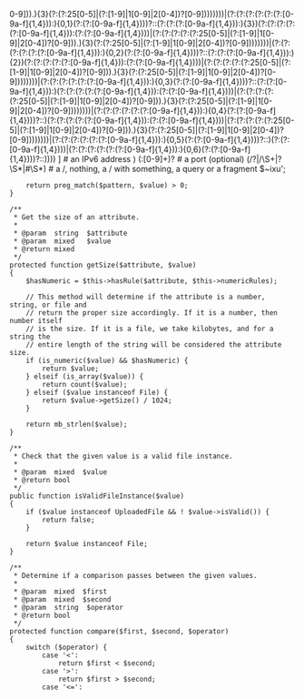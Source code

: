 0-9]))\.){3}(?:(?:25[0-5]|(?:[1-9]|1[0-9]|2[0-4])?[0-9])))))))|(?:(?:(?:(?:(?:(?:[0-9a-f]{1,4})):){0,1}(?:(?:[0-9a-f]{1,4})))?::(?:(?:(?:[0-9a-f]{1,4})):){3})(?:(?:(?:(?:(?:[0-9a-f]{1,4})):(?:(?:[0-9a-f]{1,4})))|(?:(?:(?:(?:(?:25[0-5]|(?:[1-9]|1[0-9]|2[0-4])?[0-9]))\.){3}(?:(?:25[0-5]|(?:[1-9]|1[0-9]|2[0-4])?[0-9])))))))|(?:(?:(?:(?:(?:(?:[0-9a-f]{1,4})):){0,2}(?:(?:[0-9a-f]{1,4})))?::(?:(?:(?:[0-9a-f]{1,4})):){2})(?:(?:(?:(?:(?:[0-9a-f]{1,4})):(?:(?:[0-9a-f]{1,4})))|(?:(?:(?:(?:(?:25[0-5]|(?:[1-9]|1[0-9]|2[0-4])?[0-9]))\.){3}(?:(?:25[0-5]|(?:[1-9]|1[0-9]|2[0-4])?[0-9])))))))|(?:(?:(?:(?:(?:(?:[0-9a-f]{1,4})):){0,3}(?:(?:[0-9a-f]{1,4})))?::(?:(?:[0-9a-f]{1,4})):)(?:(?:(?:(?:(?:[0-9a-f]{1,4})):(?:(?:[0-9a-f]{1,4})))|(?:(?:(?:(?:(?:25[0-5]|(?:[1-9]|1[0-9]|2[0-4])?[0-9]))\.){3}(?:(?:25[0-5]|(?:[1-9]|1[0-9]|2[0-4])?[0-9])))))))|(?:(?:(?:(?:(?:(?:[0-9a-f]{1,4})):){0,4}(?:(?:[0-9a-f]{1,4})))?::)(?:(?:(?:(?:(?:[0-9a-f]{1,4})):(?:(?:[0-9a-f]{1,4})))|(?:(?:(?:(?:(?:25[0-5]|(?:[1-9]|1[0-9]|2[0-4])?[0-9]))\.){3}(?:(?:25[0-5]|(?:[1-9]|1[0-9]|2[0-4])?[0-9])))))))|(?:(?:(?:(?:(?:(?:[0-9a-f]{1,4})):){0,5}(?:(?:[0-9a-f]{1,4})))?::)(?:(?:[0-9a-f]{1,4})))|(?:(?:(?:(?:(?:(?:[0-9a-f]{1,4})):){0,6}(?:(?:[0-9a-f]{1,4})))?::))))
                \]  # an IPv6 address
            )
            (:[0-9]+)?                              # a port (optional)
            (/?|/\S+|\?\S*|\#\S*)                   # a /, nothing, a / with something, a query or a fragment
        $~ixu';

        return preg_match($pattern, $value) > 0;
    }

    /**
     * Get the size of an attribute.
     *
     * @param  string  $attribute
     * @param  mixed   $value
     * @return mixed
     */
    protected function getSize($attribute, $value)
    {
        $hasNumeric = $this->hasRule($attribute, $this->numericRules);

        // This method will determine if the attribute is a number, string, or file and
        // return the proper size accordingly. If it is a number, then number itself
        // is the size. If it is a file, we take kilobytes, and for a string the
        // entire length of the string will be considered the attribute size.
        if (is_numeric($value) && $hasNumeric) {
            return $value;
        } elseif (is_array($value)) {
            return count($value);
        } elseif ($value instanceof File) {
            return $value->getSize() / 1024;
        }

        return mb_strlen($value);
    }

    /**
     * Check that the given value is a valid file instance.
     *
     * @param  mixed  $value
     * @return bool
     */
    public function isValidFileInstance($value)
    {
        if ($value instanceof UploadedFile && ! $value->isValid()) {
            return false;
        }

        return $value instanceof File;
    }

    /**
     * Determine if a comparison passes between the given values.
     *
     * @param  mixed  $first
     * @param  mixed  $second
     * @param  string  $operator
     * @return bool
     */
    protected function compare($first, $second, $operator)
    {
        switch ($operator) {
            case '<':
                return $first < $second;
            case '>':
                return $first > $second;
            case '<=':
              